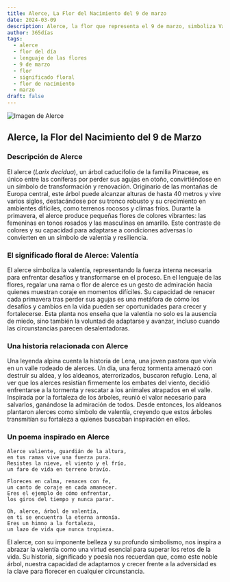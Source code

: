 ```yaml
---
title: Alerce, La Flor del Nacimiento del 9 de marzo
date: 2024-03-09
description: Alerce, la flor que representa el 9 de marzo, simboliza Valentía. Descubre su fascinante historia, significado en el lenguaje de las flores y una poesía que celebra su belleza.
author: 365días
tags:
  - alerce
  - flor del día
  - lenguaje de las flores
  - 9 de marzo
  - flor
  - significado floral
  - flor de nacimiento
  - marzo
draft: false
---
```



![Imagen de Alerce](https://cdn.pixabay.com/photo/2012/09/09/10/09/larch-56567_640.jpg#center)


## Alerce, la Flor del Nacimiento del 9 de Marzo

### Descripción de Alerce

El alerce (_Larix decidua_), un árbol caducifolio de la familia Pinaceae, es único entre las coníferas por perder sus agujas en otoño, convirtiéndose en un símbolo de transformación y renovación. Originario de las montañas de Europa central, este árbol puede alcanzar alturas de hasta 40 metros y vive varios siglos, destacándose por su tronco robusto y su crecimiento en ambientes difíciles, como terrenos rocosos y climas fríos. Durante la primavera, el alerce produce pequeñas flores de colores vibrantes: las femeninas en tonos rosados y las masculinas en amarillo. Este contraste de colores y su capacidad para adaptarse a condiciones adversas lo convierten en un símbolo de valentía y resiliencia.

### El significado floral de Alerce: Valentía

El alerce simboliza la valentía, representando la fuerza interna necesaria para enfrentar desafíos y transformarse en el proceso. En el lenguaje de las flores, regalar una rama o flor de alerce es un gesto de admiración hacia quienes muestran coraje en momentos difíciles. Su capacidad de renacer cada primavera tras perder sus agujas es una metáfora de cómo los desafíos y cambios en la vida pueden ser oportunidades para crecer y fortalecerse. Esta planta nos enseña que la valentía no solo es la ausencia de miedo, sino también la voluntad de adaptarse y avanzar, incluso cuando las circunstancias parecen desalentadoras.

### Una historia relacionada con Alerce

Una leyenda alpina cuenta la historia de Lena, una joven pastora que vivía en un valle rodeado de alerces. Un día, una feroz tormenta amenazó con destruir su aldea, y los aldeanos, aterrorizados, buscaron refugio. Lena, al ver que los alerces resistían firmemente los embates del viento, decidió enfrentarse a la tormenta y rescatar a los animales atrapados en el valle. Inspirada por la fortaleza de los árboles, reunió el valor necesario para salvarlos, ganándose la admiración de todos. Desde entonces, los aldeanos plantaron alerces como símbolo de valentía, creyendo que estos árboles transmitían su fortaleza a quienes buscaban inspiración en ellos.

### Un poema inspirado en Alerce

```
Alerce valiente, guardián de la altura,  
en tus ramas vive una fuerza pura.  
Resistes la nieve, el viento y el frío,  
un faro de vida en terreno bravío.  

Floreces en calma, renaces con fe,  
un canto de coraje en cada amanecer.  
Eres el ejemplo de cómo enfrentar,  
los giros del tiempo y nunca parar.  

Oh, alerce, árbol de valentía,  
en ti se encuentra la eterna armonía.  
Eres un himno a la fortaleza,  
un lazo de vida que nunca tropieza.  
```

El alerce, con su imponente belleza y su profundo simbolismo, nos inspira a abrazar la valentía como una virtud esencial para superar los retos de la vida. Su historia, significado y poesía nos recuerdan que, como este noble árbol, nuestra capacidad de adaptarnos y crecer frente a la adversidad es la clave para florecer en cualquier circunstancia.